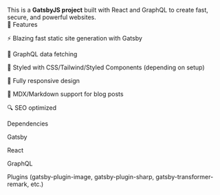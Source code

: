 This is a **GatsbyJS project** built with React and GraphQL to create fast, secure, and powerful websites.  
📖 Features

⚡ Blazing fast static site generation with Gatsby

🔗 GraphQL data fetching

🎨 Styled with CSS/Tailwind/Styled Components (depending on setup)

📱 Fully responsive design

📝 MDX/Markdown support for blog posts

🔍 SEO optimized

Dependencies

Gatsby

React

GraphQL

Plugins (gatsby-plugin-image, gatsby-plugin-sharp, gatsby-transformer-remark, etc.)
